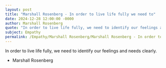 ```yaml
---
layout: post
title: "Marshall Rosenberg - In order to live life fully we need to"
date: 2024-12-28 12:00:00 -0000
author: Marshall Rosenberg
quote: "In order to live life fully, we need to identify our feelings and needs clearly."
subject: Empathy
permalink: /Empathy/Marshall Rosenberg/Marshall Rosenberg - In order to live life fully we need to
---
```


In order to live life fully, we need to identify our feelings and needs clearly.

- Marshall Rosenberg

